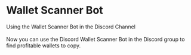 # Wallet Scanner Bot

Using the Wallet Scanner Bot in the Discord Channel\
\
Now you can use the Discord Wallet Scanner Bot in the Discord group to find profitable wallets to copy.

&#x20;
